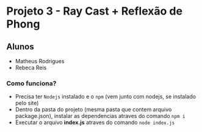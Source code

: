 # Projeto 3 - Ray Cast + Reflexão de Phong

## Alunos
- Matheus Rodrigues
- Rebeca Reis

### Como funciona?

- Precisa ter ``Nodejs`` instalado e o ``npm`` (vem junto com nodejs, se instalado pelo site)
- Dentro da pasta do projeto (mesma pasta que contem arquivo package.json), instalar as dependencias atraves do comando ``npm i``
- Executar o arquivo **index.js** atraves do comando ``node index.js``
